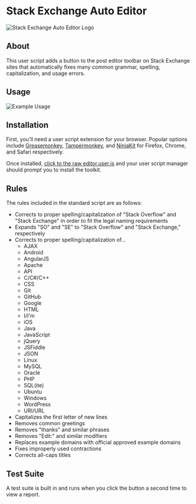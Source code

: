 Stack Exchange Auto Editor
=============================

![Stack Exchange Auto Editor Logo](https://i.imgur.com/79qYzkQ.png)

## About

This user script adds a button to the post editor toolbar on Stack Exchange sites that automatically fixes many common grammar, spelling, capitalization, and usage errors.

## Usage

![Example Usage](https://i.imgur.com/zmdvCm4.gif)

## Installation
First, you'll need a user script extension for your browser. Popular options include [Greasemonkey](https://addons.mozilla.org/en-US/firefox/addon/greasemonkey/), [Tampermonkey](https://tampermonkey.net/), and [NinjaKit](https://github.com/os0x/NinjaKit) for Firefox, Chrome, and Safari respectively.

Once installed, [click to the raw editor.user.js](https://github.com/stephenostermiller/Stack-Exchange-Auto-Editor/raw/master/editor.user.js) and your user script manager should prompt you to install the toolkit.

## Rules

The rules included in the standard script are as follows:

 - Corrects to proper spelling/capitalization of "Stack Overflow" and "Stack Exchange" in order to fit the legal naming requirements
 - Expands "SO" and "SE" to "Stack Overflow" and "Stack Exchange," respectively
 - Corrects to proper spelling/capitalization of...
   - AJAX
   - Android
   - AngularJS
   - Apache
   - API
   - C/C#/C++
   - CSS
   - Git
   - GitHub
   - Google
   - HTML
   - I/I'm
   - iOS
   - Java
   - JavaScript
   - jQuery
   - JSFiddle
   - JSON
   - Linux
   - MySQL
   - Oracle
   - PHP
   - SQL(ite)
   - Ubuntu
   - Windows
   - WordPress
   - URI/URL
 - Capitalizes the first letter of new lines
 - Removes common greetings
 - Removes "thanks" and similar phrases
 - Removes "Edit:" and similar modifiers
 - Replaces example domains with official approved example domains
 - Fixes improperly used contractions
 - Corrects all-caps titles

## Test Suite

A test suite is built in and runs when you click the button a second time to view a report.
